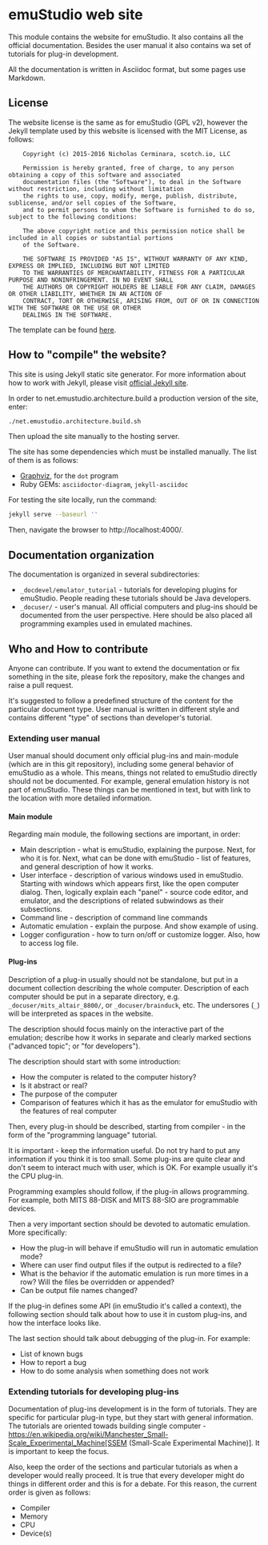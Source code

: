 # emuStudio web site

This module contains the website for emuStudio. It also contains all the official documentation. Besides the user manual
it also contains wa set of tutorials for plug-in development.

All the documentation is written in Asciidoc format, but some pages use Markdown. 

## License

The website license is the same as for emuStudio (GPL v2), however the Jekyll template used by this website is licensed
with the MIT License, as follows:

        Copyright (c) 2015-2016 Nicholas Cerminara, scotch.io, LLC
        
        Permission is hereby granted, free of charge, to any person obtaining a copy of this software and associated
        documentation files (the "Software"), to deal in the Software without restriction, including without limitation
        the rights to use, copy, modify, merge, publish, distribute, sublicense, and/or sell copies of the Software,
        and to permit persons to whom the Software is furnished to do so, subject to the following conditions:
        
        The above copyright notice and this permission notice shall be included in all copies or substantial portions
        of the Software.
        
        THE SOFTWARE IS PROVIDED "AS IS", WITHOUT WARRANTY OF ANY KIND, EXPRESS OR IMPLIED, INCLUDING BUT NOT LIMITED
        TO THE WARRANTIES OF MERCHANTABILITY, FITNESS FOR A PARTICULAR PURPOSE AND NONINFRINGEMENT. IN NO EVENT SHALL
        THE AUTHORS OR COPYRIGHT HOLDERS BE LIABLE FOR ANY CLAIM, DAMAGES OR OTHER LIABILITY, WHETHER IN AN ACTION OF
        CONTRACT, TORT OR OTHERWISE, ARISING FROM, OUT OF OR IN CONNECTION WITH THE SOFTWARE OR THE USE OR OTHER
        DEALINGS IN THE SOFTWARE.


The template can be found [here](https://github.com/scotch-io/scotch-io.github.io).


## How to "compile" the website?

This site is using Jekyll static site generator. For more information about how to work with Jekyll,
please visit [official Jekyll site](https://jekyllrb.com/).

In order to net.emustudio.architecture.build a production version of the site, enter:

```bash
./net.emustudio.architecture.build.sh
```

Then upload the site manually to the hosting server.

The site has some dependencies which must be installed manually. The list of them is as follows:

- [Graphviz](http://www.graphviz.org/Download.php), for the `dot` program
- Ruby GEMs: `asciidoctor-diagram`, `jekyll-asciidoc` 

For testing the site locally, run the command:

```bash
jekyll serve --baseurl ''
```

Then, navigate the browser to http://localhost:4000/.

## Documentation organization

The documentation is organized in several subdirectories:

- `_docdevel/emulator_tutorial` - tutorials for developing plugins for emuStudio. People reading these tutorials should
                  be Java developers.
- `_docuser/` - user's manual. All official computers and plug-ins should be documented from the user
                perspective. Here should be also placed all programming examples used in emulated machines.

## Who and How to contribute

Anyone can contribute. If you want to extend the documentation or fix something in the site, please fork the
repository, make the changes and raise a pull request.
 
It's suggested to follow a predefined structure of the content for the particular document type.
User manual is written in different style and contains different "type" of sections than developer's tutorial.

### Extending user manual

User manual should document only official plug-ins and main-module (which are in this git repository), including some
general behavior of emuStudio as a whole. This means, things not related to emuStudio directly should not be documented.
For example, general emulation history is not part of emuStudio. These things can be mentioned in text, but with link
to the location with more detailed information.

#### Main module

Regarding main module, the following sections are important, in order:

- Main description - what is emuStudio, explaining the purpose. Next, for who it is for. Next, what can be done with
                     emuStudio - list of features, and general description of how it works.
- User interface - description of various windows used in emuStudio. Starting with windows which appears first, like
                   the open computer dialog. Then, logically explain each "panel" - source code editor, and emulator,
                   and the descriptions of related subwindows as their subsections.
- Command line - description of command line commands
- Automatic emulation - explain the purpose. And show example of using.
- Logger configuration - how to turn on/off or customize logger. Also, how to access log file.

#### Plug-ins 

Description of a plug-in usually should not be standalone, but put in a document collection describing the
whole computer. Description of each computer should be put in a separate directory, e.g. `_docuser/mits_altair_8800/`,
or `_docuser/brainduck`, etc. The undersores (`_`) will be interpreted as spaces in the website. 

The description should focus mainly on the interactive part of the emulation; describe how it works in separate
and clearly marked sections ("advanced topic"; or "for developers").

The description should start with some introduction:

- How the computer is related to the computer history?
- Is it abstract or real?
- The purpose of the computer
- Comparison of features which it has as the emulator for emuStudio with the features of real computer

Then, every plug-in should be described, starting from compiler - in the form of the "programming language" tutorial.

It is important - keep the information useful. Do not try hard to put any information if you think it is too small.
Some plug-ins are quite clear and don't seem to interact much with user, which is OK. For example usually it's the
CPU plug-in.

Programming examples should follow, if the plug-in allows programming. For example, both MITS 88-DISK and MITS 88-SIO
are programmable devices.

Then a very important section should be devoted to automatic emulation. More specifically:

- How the plug-in will behave if emuStudio will run in automatic emulation mode?
- Where can user find output files if the output is redirected to a file?
- What is the behavior if the automatic emulation is run more times in a row? Will the files be overridden or appended? 
- Can be output file names changed?

If the plug-in defines some API (in emuStudio it's called a context), the following section should talk
about how to use it in custom plug-ins, and how the interface looks like.

The last section should talk about debugging of the plug-in. For example:

- List of known bugs
- How to report a bug
- How to do some analysis when something does not work


### Extending tutorials for developing plug-ins

Documentation of plug-ins development is in the form of tutorials. They are specific for particular plug-in type, but
they start with general information. The tutorials are oriented towads building single computer - 
https://en.wikipedia.org/wiki/Manchester_Small-Scale_Experimental_Machine[SSEM (Small-Scale Experimental Machine)].
It is important to keep the focus.
 
Also, keep the order of the sections and particular tutorials as when a developer would really proceed. It is true that
every developer might do things in different order and this is for a debate. For this reason, the current order is given
as follows:

- Compiler
- Memory
- CPU
- Device(s) 

